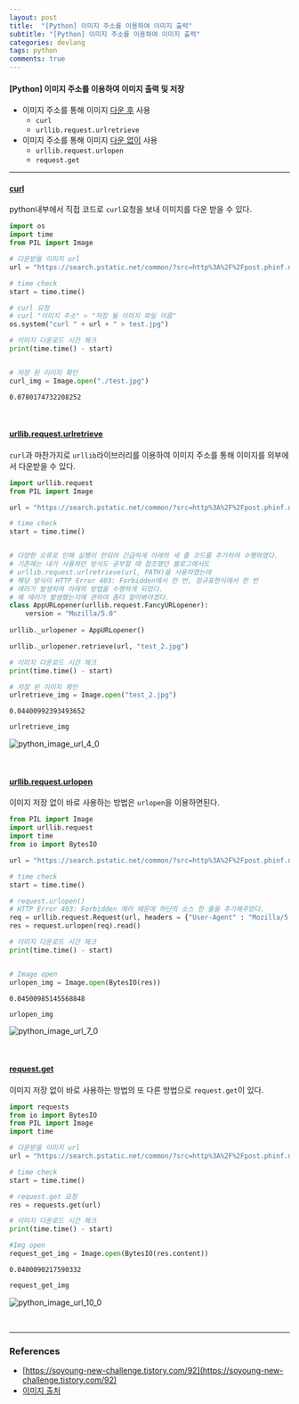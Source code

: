 ```yaml
---
layout: post
title:  "[Python] 이미지 주소를 이용하여 이미지 출력"
subtitle: "[Python] 이미지 주소를 이용하여 이미지 출력"
categories: devlang
tags: python
comments: true
---
```

#### [Python] 이미지 주소를 이용하여 이미지 출력 및 저장
- 이미지 주소를 통해 이미지 <u>다운 후</u> 사용
    - `curl`
    - `urllib.request.urlretrieve`
- 이미지 주소를 통해 이미지 <u>다운 없이</u> 사용
    - `urllib.request.urlopen`
    - `request.get`

---


#### <u>curl</u>

python내부에서 직접 코드로 `curl`요청을 보내 이미지를 다운 받을 수 있다.


```python
import os
import time
from PIL import Image

# 다운받을 이미지 url
url = "https://search.pstatic.net/common/?src=http%3A%2F%2Fpost.phinf.naver.net%2FMjAxODExMTZfMjE0%2FMDAxNTQyMzU4MDY1OTE3.mke0JLFBO4jS-hJojejDruHQmJkV7b4gKs3oRfn7tdIg.1LxHXj9zP7M09hPrht0iW17TRKkmCAgV6kEjTgPtPDcg.JPEG%2FI1P4kSElZvKVehuLxO8qMBSTUkIU.jpg&type=sc960_832"

# time check
start = time.time()

# curl 요청
# curl "이미지 주소" > "저장 될 이미지 파일 이름" 
os.system("curl " + url + " > test.jpg")

# 이미지 다운로드 시간 체크
print(time.time() - start)


# 저장 된 이미지 확인
curl_img = Image.open("./test.jpg")
```

    0.0780174732208252
    

<br>

#### <u> urllib.request.urlretrieve </u>

`curl`과 마찬가지로 `urllib`라이브러리를 이용하여 이미지 주소를 통해 이미지를 외부에서 다운받을 수 있다.


```python
import urllib.request
from PIL import Image

url = "https://search.pstatic.net/common/?src=http%3A%2F%2Fpost.phinf.naver.net%2FMjAxODExMTZfMjE0%2FMDAxNTQyMzU4MDY1OTE3.mke0JLFBO4jS-hJojejDruHQmJkV7b4gKs3oRfn7tdIg.1LxHXj9zP7M09hPrht0iW17TRKkmCAgV6kEjTgPtPDcg.JPEG%2FI1P4kSElZvKVehuLxO8qMBSTUkIU.jpg&type=sc960_832"

# time check
start = time.time()


# 다양한 오류로 인해 실행이 안되어 긴급하게 아래의 세 줄 코드를 추가하여 수행하였다.
# 기존에는 내가 사용하던 방식도 공부할 때 참조했던 블로그에서도
# urllib.request.urlretrieve(url, PATH)을 사용하였는데
# 해당 방식이 HTTP Error 403: Forbidden에서 한 번, 정규표현식에서 한 번
# 에러가 발생하여 아래의 방법을 수행하게 되었다.
# 왜 에러가 발생했는지에 관하여 좀더 알아봐야겠다.
class AppURLopener(urllib.request.FancyURLopener):
    version = "Mozilla/5.0"
    
urllib._urlopener = AppURLopener()

urllib._urlopener.retrieve(url, "test_2.jpg")

# 이미지 다운로드 시간 체크
print(time.time() - start)

# 저장 된 이미지 확인
urlretrieve_img = Image.open("test_2.jpg")
```

    0.04400992393493652
    


      
    


```python
urlretrieve_img
```




![python_image_url_4_0](https://user-images.githubusercontent.com/53929665/99908420-ee4d1100-2d25-11eb-8225-5f95d8ca1aac.png)



<br>

#### <u>urllib.request.urlopen</u>

이미지 저장 없이 바로 사용하는 방법은 `urlopen`을 이용하면된다.


```python
from PIL import Image
import urllib.request
import time
from io import BytesIO

url = "https://search.pstatic.net/common/?src=http%3A%2F%2Fpost.phinf.naver.net%2FMjAxODExMTZfMjE0%2FMDAxNTQyMzU4MDY1OTE3.mke0JLFBO4jS-hJojejDruHQmJkV7b4gKs3oRfn7tdIg.1LxHXj9zP7M09hPrht0iW17TRKkmCAgV6kEjTgPtPDcg.JPEG%2FI1P4kSElZvKVehuLxO8qMBSTUkIU.jpg&type=sc960_832"

# time check
start = time.time()

# request.urlopen()
# HTTP Error 403: Forbidden 에러 때문에 하단의 소스 한 줄을 추가해주었다.
req = urllib.request.Request(url, headers = {"User-Agent" : "Mozilla/5.0"})
res = request.urlopen(req).read()

# 이미지 다운로드 시간 체크
print(time.time() - start)


# Image open
urlopen_img = Image.open(BytesIO(res))
```

    0.04500985145568848
    


```python
urlopen_img
```




![python_image_url_7_0](https://user-images.githubusercontent.com/53929665/99908422-eee5a780-2d25-11eb-9a84-5947ab875b53.png)



<br>

#### <u>request.get</u>

이미지 저장 없이 바로 사용하는 방법의 또 다른 방법으로 `request.get`이 있다.


```python
import requests
from io import BytesIO
from PIL import Image
import time

# 다운받을 이미지 url
url = "https://search.pstatic.net/common/?src=http%3A%2F%2Fpost.phinf.naver.net%2FMjAxODExMTZfMjE0%2FMDAxNTQyMzU4MDY1OTE3.mke0JLFBO4jS-hJojejDruHQmJkV7b4gKs3oRfn7tdIg.1LxHXj9zP7M09hPrht0iW17TRKkmCAgV6kEjTgPtPDcg.JPEG%2FI1P4kSElZvKVehuLxO8qMBSTUkIU.jpg&type=sc960_832"

# time check
start = time.time()

# request.get 요청
res = requests.get(url)

# 이미지 다운로드 시간 체크
print(time.time() - start)

#Img open
request_get_img = Image.open(BytesIO(res.content))
```

    0.0400090217590332
    


```python
request_get_img
```




![python_image_url_10_0](https://user-images.githubusercontent.com/53929665/99908423-ef7e3e00-2d25-11eb-8f96-6f5073e1f4da.png)




<br>

---

### References
- [https://soyoung-new-challenge.tistory.com/92](https://soyoung-new-challenge.tistory.com/92)
- [이미지 출처](https://m.post.naver.com/viewer/postView.nhn?volumeNo=17116205&memberNo=11567548&vType=VERTICAL)

